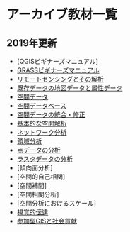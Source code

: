 # アーカイブ教材一覧

## 2019年更新
* [QGISビギナーズマニュアル]
* [GRASSビギナーズマニュアル](https://github.com/gis-oer/gis-oer/blob/master/materials/archive/previous_contents/GRASS/GRASS_qgis2_8.md)
* [リモートセンシングとその解析](https://github.com/gis-oer/gis-oer/blob/master/materials/archive/previous_contents/06/06_qgis2_8.md)
* [既存データの地図データと属性データ](https://github.com/gis-oer/gis-oer/blob/master/materials/archive/previous_contents/07/07_qgis2_8.md)
* [空間データ](https://github.com/gis-oer/gis-oer/blob/master/materials/archive/previous_contents/08/08_qgis2_8.md)
* [空間データベース](https://github.com/gis-oer/gis-oer/blob/master/materials/archive/previous_contents/09/09_qgis2_8.md)
* [空間データの統合・修正](https://github.com/gis-oer/gis-oer/blob/master/materials/archive/previous_contents/10/10_qgis2_8.md)
* [基本的な空間解析](https://github.com/gis-oer/gis-oer/blob/master/materials/archive/previous_contents/11/11_qgis2_8.md)
* [ネットワーク分析](https://github.com/gis-oer/gis-oer/blob/master/materials/archive/previous_contents/12/12_qgis2_8.md)
* [領域分析](https://github.com/gis-oer/gis-oer/blob/master/materials/archive/previous_contents/13/13_qgis2_8.md)
* [点データの分析](https://github.com/gis-oer/gis-oer/blob/master/materials/archive/previous_contents/14/14_qgis2_8.md)
* [ラスタデータの分析](https://github.com/gis-oer/gis-oer/blob/master/materials/archive/previous_contents/15/15_qgis2_8.md)
* [傾向面分析]
* [空間的自己相関]
* [空間補間]
* [空間相関分析]
* [空間分析におけるスケール]
* [視覚的伝達](https://github.com/gis-oer/gis-oer/blob/master/materials/archive/previous_contents/21/21_qgis2_8.md)
* [参加型GISと社会貢献](https://github.com/gis-oer/gis-oer/blob/master/materials/archive/previous_contents/26/26_qgis2_8.md)
